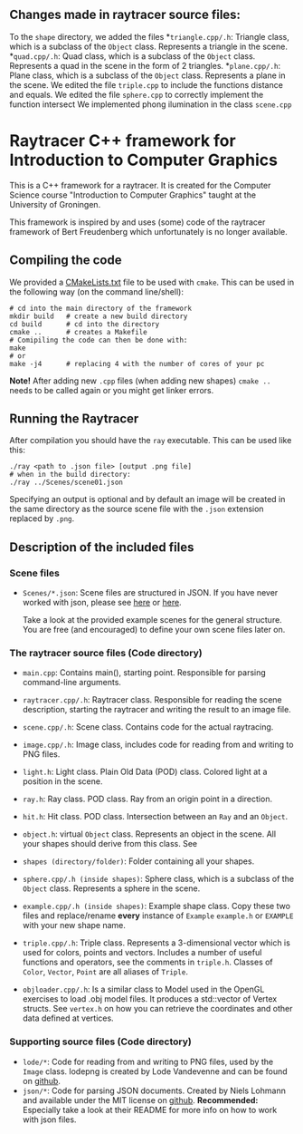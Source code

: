 

## Changes made in raytracer source files:
To the `shape` directory, we added the files
*`triangle.cpp/.h`: Triangle class, which is a subclass of the `Object` class. Represents a triangle in the scene.
*`quad.cpp/.h`: Quad class, which is a subclass of the `Object` class. Represents a quad in the scene in the form of 2 triangles.
*`plane.cpp/.h`: Plane class, which is a subclass of the `Object` class. Represents a plane in the scene.
We edited the file `triple.cpp` to include the functions distance and equals.
We edited the file `sphere.cpp` to correctly implement the function intersect
We implemented phong ilumination in the class `scene.cpp`



# Raytracer C++ framework for Introduction to Computer Graphics

This is a C++ framework for a raytracer. It is created for the Computer
Science course "Introduction to Computer Graphics" taught at the
University of Groningen.

This framework is inspired by and uses (some) code of the raytracer framework of
Bert Freudenberg which unfortunately is no longer available.

## Compiling the code

We provided a [CMakeLists.txt](CMakeLists.txt) file to be used with `cmake`.
This can be used in the following way (on the command line/shell):
```
# cd into the main directory of the framework
mkdir build   # create a new build directory
cd build      # cd into the directory
cmake ..      # creates a Makefile
# Comipiling the code can then be done with:
make
# or
make -j4      # replacing 4 with the number of cores of your pc
```
**Note!** After adding new `.cpp` files (when adding new shapes)
`cmake ..` needs to be called again or you might get linker errors.

## Running the Raytracer
After compilation you should have the `ray` executable.
This can be used like this:
```
./ray <path to .json file> [output .png file]
# when in the build directory:
./ray ../Scenes/scene01.json
```
Specifying an output is optional and by default an image will be created in
the same directory as the source scene file with the `.json` extension replaced
by `.png`.

## Description of the included files

### Scene files
* `Scenes/*.json`: Scene files are structured in JSON. If you have never
    worked with json, please see [here](https://en.wikipedia.org/wiki/JSON#Data_types,_syntax_and_example)
    or [here](https://www.json.org/).

    Take a look at the provided example scenes for the general structure.
    You are free (and encouraged) to define your own scene files later on.

### The raytracer source files (Code directory)

* `main.cpp`: Contains main(), starting point. Responsible for parsing
    command-line arguments.

* `raytracer.cpp/.h`: Raytracer class. Responsible for reading the scene
    description, starting the raytracer and writing the result to an image file.

* `scene.cpp/.h`: Scene class. Contains code for the actual raytracing.

* `image.cpp/.h`: Image class, includes code for reading from and writing to PNG
    files.

* `light.h`: Light class. Plain Old Data (POD) class. Colored light at a
    position in the scene.

* `ray.h`: Ray class. POD class. Ray from an origin point in a direction.

* `hit.h`: Hit class. POD class. Intersection between an `Ray` and an `Object`.

* `object.h`: virtual `Object` class. Represents an object in the scene.
    All your shapes should derive from this class. See

* `shapes (directory/folder)`: Folder containing all your shapes.

* `sphere.cpp/.h (inside shapes)`: Sphere class, which is a subclass of the
    `Object` class. Represents a sphere in the scene.

* `example.cpp/.h (inside shapes)`: Example shape class. Copy these two files
    and replace/rename **every** instance of `Example` `example.h` or `EXAMPLE`
    with your new shape name.

* `triple.cpp/.h`: Triple class. Represents a 3-dimensional vector which is
    used for colors, points and vectors.
    Includes a number of useful functions and operators, see the comments in
    `triple.h`.
    Classes of `Color`, `Vector`, `Point` are all aliases of `Triple`.

* `objloader.cpp/.h`: Is a similar class to Model used in the OpenGL
    exercises to load .obj model files. It produces a std::vector
    of Vertex structs. See `vertex.h` on how you can retrieve the
    coordinates and other data defined at vertices.

### Supporting source files (Code directory)

* `lode/*`: Code for reading from and writing to PNG files,
    used by the `Image` class.
    lodepng is created by Lode Vandevenne and can be found on
    [github](https://github.com/lvandeve/lodepng).
* `json/*`: Code for parsing JSON documents.
    Created by Niels Lohmann and available under the MIT license on
    [github](https://github.com/nlohmann/json).
    **Recommended:** Especially take a look at their README for more
    info on how to work with json files.
